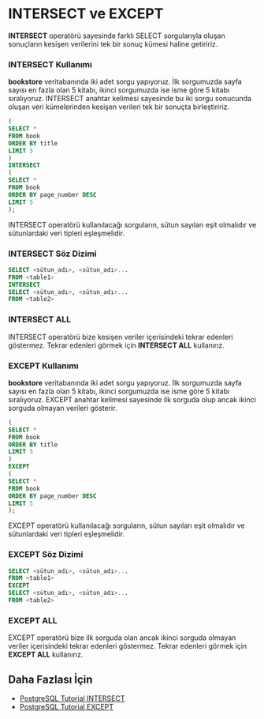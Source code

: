 INTERSECT ve EXCEPT
======
**INTERSECT** operatörü sayesinde farklı SELECT sorgularıyla oluşan sonuçların kesişen verilerini tek bir sonuç kümesi haline getiririz.


### INTERSECT Kullanımı

**bookstore** veritabanında iki adet sorgu yapıyoruz. İlk sorgumuzda sayfa sayısı en fazla olan 5 kitabı, ikinci sorgumuzda ise isme göre 5 kitabı sıralıyoruz. INTERSECT
anahtar kelimesi sayesinde bu iki sorgu sonucunda oluşan veri kümelerinden kesişen verileri tek bir sonuçta birleştiririz.


```SQL
(
SELECT * 
FROM book
ORDER BY title
LIMIT 5
)
INTERSECT
(
SELECT * 
FROM book
ORDER BY page_number DESC
LIMIT 5
);
```
INTERSECT operatörü kullanılacağı sorguların, sütun sayıları eşit olmalıdır ve sütunlardaki veri tipleri eşleşmelidir.


### INTERSECT Söz Dizimi

```SQL
SELECT <sütun_adı>, <sütun_adı>...
FROM <table1>
INTERSECT
SELECT <sütun_adı>, <sütun_adı>...
FROM <table2>
```
### INTERSECT ALL

INTERSECT operatörü bize kesişen veriler içerisindeki tekrar edenleri göstermez. Tekrar edenleri görmek için **INTERSECT ALL** kullanırız.

### EXCEPT Kullanımı

**bookstore** veritabanında iki adet sorgu yapıyoruz. İlk sorgumuzda sayfa sayısı en fazla olan 5 kitabı, ikinci sorgumuzda ise isme göre 5 kitabı sıralıyoruz. EXCEPT
anahtar kelimesi sayesinde ilk sorguda olup ancak ikinci sorguda olmayan verileri gösterir.


```SQL
(
SELECT * 
FROM book
ORDER BY title
LIMIT 5
)
EXCEPT
(
SELECT * 
FROM book
ORDER BY page_number DESC
LIMIT 5
);
```
EXCEPT operatörü kullanılacağı sorguların, sütun sayıları eşit olmalıdır ve sütunlardaki veri tipleri eşleşmelidir.


### EXCEPT Söz Dizimi

```SQL
SELECT <sütun_adı>, <sütun_adı>...
FROM <table1>
EXCEPT
SELECT <sütun_adı>, <sütun_adı>...
FROM <table2>
```
### EXCEPT ALL

EXCEPT operatörü bize ilk sorguda olan ancak ikinci sorguda olmayan veriler içerisindeki tekrar edenleri göstermez. Tekrar edenleri görmek için 
**EXCEPT ALL** kullanırız.

## Daha Fazlası İçin
- [PostgreSQL Tutorial INTERSECT](https://www.postgresqltutorial.com/postgresql-intersect/)
- [PostgreSQL Tutorial EXCEPT](https://www.postgresqltutorial.com/postgresql-except/)
